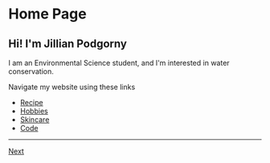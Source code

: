 # Home Page
## Hi! I'm Jillian Podgorny

I am an Environmental Science student, and I'm interested in water conservation. 

Navigate my website using these links

* [Recipe](./recipe.md)
* [Hobbies](./hobby.md)
* [Skincare](./skincare.md)
* [Code](./code.md)
--------------------------------
[Next](./recipe.md)